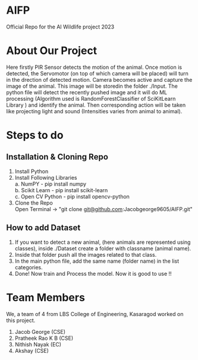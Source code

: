 # AIFP
Official Repo for the AI Wildlife project 2023

# About Our Project
Here firstly PIR Sensor detects the motion of the animal. Once motion is detected, the Servomotor (on top of which camera will be placed) will turn in the drection of detected motion. Camera becomes active and capture the image of the animal. This image will be storedin the folder ./Input. The python file will detect the recently pushed image and it will do ML processing (Algorithm used is RandomForestClassifier of SciKitLearn Library ) and identify the animal. Then corresponding action will be taken like projecting light and sound (Intensities varies from animal to animal). 

# Steps to do
## Installation & Cloning Repo
1. Install Python
2. Install Following Libraries <br>
	a. NumPY - pip install numpy <br>
	b. Scikit Learn - pip install scikit-learn <br>
 	c. Open CV Python - pip install opencv-python <br>
3. Clone the Repo<br>
   Open Terminal -> "git clone git@github.com:Jacobgeorge9605/AIFP.git" <br>

## How to add Dataset
1. If you want to detect a new animal, (here animals are represented using classes), inside ./Dataset create a folder with classname (animal name).<br>
2. Inside that folder push all the images related to that class. <br>
3. In the main python file, add the same name (folder name) in the list categories.<br>
4. Done! Now train and Process the model. Now it is good to use !!

# Team Members
We, a team of 4 from LBS College of Engineering, Kasaragod worked on this project.
1. Jacob George (CSE)
2. Pratheek Rao K B (CSE)
3. Nithish Nayak (EC)
4. Akshay (CSE)
